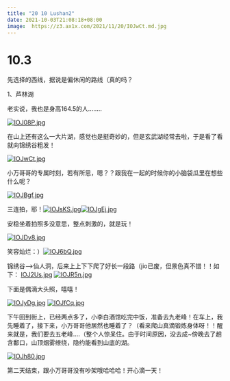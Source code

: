 ```yaml
---
title: "20 10 Lushan2"
date: 2021-10-03T21:08:18+08:00
image:  https://z3.ax1x.com/2021/11/20/IOJwCt.md.jpg
---
```


# 10.3

先选择的西线，据说是偏休闲的路线（真的吗？

1、芦林湖

老实说，我也是身高164.5的人........

[![IOJ08P.jpg](https://z3.ax1x.com/2021/11/20/IOJ08P.md.jpg)](https://imgtu.com/i/IOJ08P)

在山上还有这么一大片湖，感觉也是挺奇妙的，但是玄武湖经常去啦，于是看了看就向锦绣谷粗发！

[![IOJwCt.jpg](https://z3.ax1x.com/2021/11/20/IOJwCt.md.jpg)](https://imgtu.com/i/IOJwCt)

小万哥哥的专属时刻，若有所思，嗯？？跟我在一起的时候你的小脑袋瓜里在想些什么呢？

[![IOJBgf.jpg](https://z3.ax1x.com/2021/11/20/IOJBgf.md.jpg)](https://imgtu.com/i/IOJBgf)

三连拍，耶！[![IOJsKS.jpg](https://z3.ax1x.com/2021/11/20/IOJsKS.md.jpg)](https://imgtu.com/i/IOJsKS)[![IOJgEj.jpg](https://z3.ax1x.com/2021/11/20/IOJgEj.md.jpg)](https://imgtu.com/i/IOJgEj)

安稳坐着拍照多没意思，整点刺激的，就是玩！

[![IOJDv8.jpg](https://z3.ax1x.com/2021/11/20/IOJDv8.md.jpg)](https://imgtu.com/i/IOJDv8)

笑容灿烂：）[![IOJ6bQ.jpg](https://z3.ax1x.com/2021/11/20/IOJ6bQ.md.jpg)](https://imgtu.com/i/IOJ6bQ)

锦绣谷——>仙人洞，后来上上下下爬了好长一段路（jio已废，但景色真不错！！如下：
[IOJ2Us.jpg](https://z3.ax1x.com/2021/11/20/IOJ2Us.md.jpg)
[![IOJR5n.jpg](https://z3.ax1x.com/2021/11/20/IOJR5n.md.jpg)](https://imgtu.com/i/IOJR5n)

下面是偶滴大头照，嘻嘻！

[![IOJyDg.jpg](https://z3.ax1x.com/2021/11/20/IOJyDg.md.jpg)](https://imgtu.com/i/IOJyDg)
[![IOJfCq.jpg](https://z3.ax1x.com/2021/11/20/IOJfCq.md.jpg)](https://imgtu.com/i/IOJfCq)

下午回到街上，已经两点多了，小李白酒馆吃完中饭，准备去九老峰！在车上，我先睡着了，接下来，小万哥哥他居然也睡着了？（看来爬山真滴锻炼身体呀！！醒来就是，我们要去五老峰....（整个人惊呆住。由于时间原因，没去成~傍晚去了趟含鄱口，山顶烟雾缭绕，隐约能看到山底的湖。

[![IOJh80.jpg](https://z3.ax1x.com/2021/11/20/IOJh80.md.jpg)](https://imgtu.com/i/IOJh80)

第二天结束，跟小万哥哥没有吵架哦哈哈哈！开心滴一天！